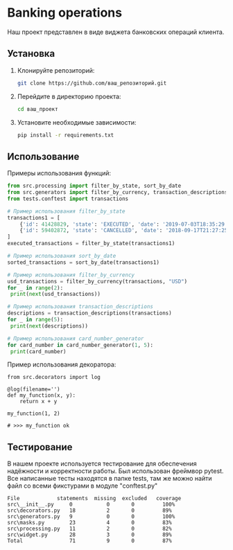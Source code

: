 # Banking operations

Наш проект представлен в виде виджета банковских операций клиента.

## Установка

1. Клонируйте репозиторий:
   ```bash
   git clone https://github.com/ваш_репозиторий.git
   ```
2. Перейдите в директорию проекта:
   ```bash
   cd ваш_проект
   ```
3. Установите необходимые зависимости:
   ```bash
   pip install -r requirements.txt
   ```

## Использование

Примеры использования функций:

```python
from src.processing import filter_by_state, sort_by_date
from src.generators import filter_by_currency, transaction_descriptions, card_number_generator
from tests.conftest import transactions

# Пример использования filter_by_state
transactions1 = [
    {'id': 41428829, 'state': 'EXECUTED', 'date': '2019-07-03T18:35:29.512364'},
    {'id': 59402872, 'state': 'CANCELLED', 'date': '2018-09-17T21:27:25.241241'}
]
executed_transactions = filter_by_state(transactions1)

# Пример использования sort_by_date
sorted_transactions = sort_by_date(transactions1)

# Пример использования filter_by_currency
usd_transactions = filter_by_currency(transactions, "USD")
for _ in range(2):
 print(next(usd_transactions))

# Пример использования transaction_descriptions
descriptions = transaction_descriptions(transactions)
for _ in range(5):
 print(next(descriptions))

# Пример использования card_number_generator
for card_number in card_number_generator(1, 5):
 print(card_number)
```
Пример использования декоратора:

```
from src.decorators import log

@log(filename='')
def my_function(x, y):
    return x + y

my_function(1, 2)

# >>> my_function ok
```

## Тестирование

В нашем проекте используется тестирование для обеспечения надёжности и корректности работы. Был использован фреймвор pytest.
Все написанные тесты находятся в папке tests, там же можно найти файл со всеми фикстурами в модуле "conftest.py"

```
File	        statements  missing  excluded   coverage
src\__init__.py	    0	        0       0         100%
src\decorators.py   18          2       0         89%
src\generators.py   9           0       0         100%
src\masks.py	    23	        4       0         83%
src\processing.py   11	        2       0         82%
src\widget.py	    28	        3       0         89%
Total	            71	        9       0         87%
```